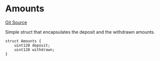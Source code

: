 # Amounts
[Git Source](https://github.com/sablierhq/v2-core/blob/71a38f2401905d2762c14a7b36c2334909bdb760/src/types/Structs.sol)

Simple struct that encapsulates the deposit and the withdrawn amounts.


```solidity
struct Amounts {
    uint128 deposit;
    uint128 withdrawn;
}
```

